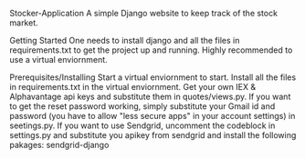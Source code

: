Stocker-Application
A simple Django website to keep track of the stock market.

Getting Started
One needs to install django and all the files in requirements.txt to get the project up and running. Highly recommended to use a virtual enviornment.

Prerequisites/Installing
Start a virtual enviornment to start. Install all the files in requirements.txt in the virtual enviornment. Get your own IEX & Alphavantage api keys and substitute them in quotes/views.py. If you want to get the reset password working, simply substitute your Gmail id and password (you have to allow "less secure apps" in your account settings) in seetings.py. If you want to use Sendgrid, uncomment the codeblock in settings.py and substitute you apikey from sendgrid and install the following pakages:
sendgrid-django


